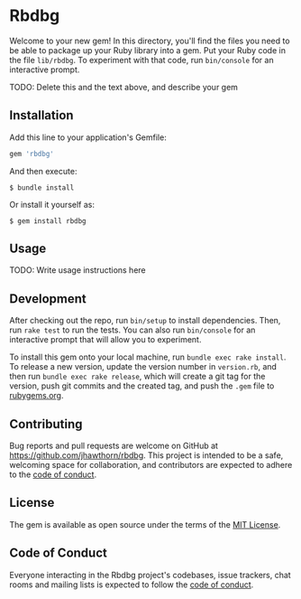 # Rbdbg

Welcome to your new gem! In this directory, you'll find the files you need to be able to package up your Ruby library into a gem. Put your Ruby code in the file `lib/rbdbg`. To experiment with that code, run `bin/console` for an interactive prompt.

TODO: Delete this and the text above, and describe your gem

## Installation

Add this line to your application's Gemfile:

```ruby
gem 'rbdbg'
```

And then execute:

    $ bundle install

Or install it yourself as:

    $ gem install rbdbg

## Usage

TODO: Write usage instructions here

## Development

After checking out the repo, run `bin/setup` to install dependencies. Then, run `rake test` to run the tests. You can also run `bin/console` for an interactive prompt that will allow you to experiment.

To install this gem onto your local machine, run `bundle exec rake install`. To release a new version, update the version number in `version.rb`, and then run `bundle exec rake release`, which will create a git tag for the version, push git commits and the created tag, and push the `.gem` file to [rubygems.org](https://rubygems.org).

## Contributing

Bug reports and pull requests are welcome on GitHub at https://github.com/jhawthorn/rbdbg. This project is intended to be a safe, welcoming space for collaboration, and contributors are expected to adhere to the [code of conduct](https://github.com/jhawthorn/rbdbg/blob/main/CODE_OF_CONDUCT.md).

## License

The gem is available as open source under the terms of the [MIT License](https://opensource.org/licenses/MIT).

## Code of Conduct

Everyone interacting in the Rbdbg project's codebases, issue trackers, chat rooms and mailing lists is expected to follow the [code of conduct](https://github.com/jhawthorn/rbdbg/blob/main/CODE_OF_CONDUCT.md).
